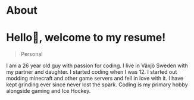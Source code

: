 # About

# Hello👋, welcome to my resume!

> Personal

I am a 26 year old guy with passion for coding. I live in Växjö Sweden with my partner and daughter. I started coding when I was 12. I started out modding minecraft and other game servers and fell in love with it. I have kept grinding ever since never lost the spark. Coding is my primary hobby alongside gaming and Ice Hockey.
